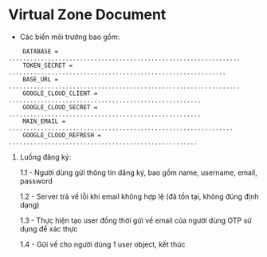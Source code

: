 # Virtual Zone Document

* Các biến môi trường bao gồm:
```
    DATABASE = .................................................................
    TOKEN_SECRET = .............................................................
    BASE_URL = .................................................................
    GOOGLE_CLOUD_CLIENT = ......................................................
    GOOGLE_CLOUD_SECRET = ......................................................
    MAIN_EMAIL = ...............................................................
    GOOGLE_CLOUD_REFRESH = .....................................................
```

1. Luồng đăng ký:

    1.1 - Người dùng gửi thông tin dăng ký, bao gồm name, username, email, password

    1.2 - Server trả về lỗi khi email không hợp lệ (đã tồn tại, không đúng định dạng)

    1.3 - Thực hiện tạo user đồng thời gửi về email của người dùng OTP sử dụng để xác thực

    1.4 - Gửi về cho người dùng 1 user object, kết thúc


